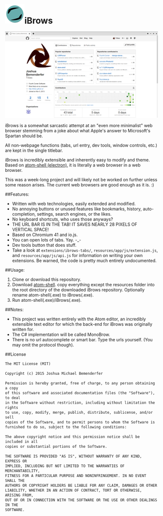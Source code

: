 ![iBrows Logo](resources/app/images/icon.64.png)iBrows
===

![iBrows Screenshot](resources/app/images/screenshots/screenshot01.png)

iBrows is a somewhat sarcastic attempt at an "even more minimalist" web browser stemming from a joke about what Apple's answer to Microsoft's Spartan should be.

All non-webpage functions (tabs, url entry, dev tools, window controls, etc.) are kept in the single titlebar.

iBrows is incredibly extensible and inherently easy to modify and theme. Based on [atom-shell (electron)](http://github.com/atom/atom-shell), it is literally a web browser in a web browser.

This was a week-long project and will likely not be worked on further unless some reason arises. The current web browsers are good enough as it is. :)

##Features:
  * Written with web technologies, easily extended and modified.
  * No annoying buttons or unused features like bookmarks, history, auto-completion, settings, search engines, or the likes.
  * No keyboard shortcuts, who uses those anyways?
  * THE URL BAR IS IN THE TAB! IT SAVES NEARLY 28 PIXELS OF VERTICAL SPACE!
  * Based on Chromium 41 and io.js.
  * You can open lots of tabs. Yay. -_-
  * Dev tools button that does stuff.
  * Take a look at `extensions/ibrows-tabs/`, `resources/app/js/extension.js`, and `resources/app/js/api.js` for information on writing your own extensions. Be warned, the code is pretty much entirely undocumented.
  
##Usage:
 1. Clone or download this repository.
 2. Download [atom-shell](http://github.com/atom/atom-shell/). copy everything except the resources folder into the root directory of the downloaded iBrows repository. Optionally rename atom-shell(.exe) to iBrows(.exe).
 3. Run atom-shell(.exe)/iBrows(.exe).

##Notes:
 * This project was written entirely with the Atom editor, an incredibly extensible text editor for which the back-end for iBrows was originally written for.
 * The C# implementation will be called MonoBrow.
 * There is no url autocomplete or smart bar. Type the urls yourself. (You may omit the protocol though).
 
##License
```
The MIT License (MIT)

Copyright (c) 2015 Joshua Michael Bemenderfer

Permission is hereby granted, free of charge, to any person obtaining a copy
of this software and associated documentation files (the "Software"), to deal
in the Software without restriction, including without limitation the rights
to use, copy, modify, merge, publish, distribute, sublicense, and/or sell
copies of the Software, and to permit persons to whom the Software is
furnished to do so, subject to the following conditions:

The above copyright notice and this permission notice shall be included in all
copies or substantial portions of the Software.

THE SOFTWARE IS PROVIDED "AS IS", WITHOUT WARRANTY OF ANY KIND, EXPRESS OR
IMPLIED, INCLUDING BUT NOT LIMITED TO THE WARRANTIES OF MERCHANTABILITY,
FITNESS FOR A PARTICULAR PURPOSE AND NONINFRINGEMENT. IN NO EVENT SHALL THE
AUTHORS OR COPYRIGHT HOLDERS BE LIABLE FOR ANY CLAIM, DAMAGES OR OTHER
LIABILITY, WHETHER IN AN ACTION OF CONTRACT, TORT OR OTHERWISE, ARISING FROM,
OUT OF OR IN CONNECTION WITH THE SOFTWARE OR THE USE OR OTHER DEALINGS IN THE
SOFTWARE.
```

